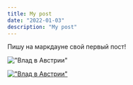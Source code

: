 ```yaml
---
title: My post
date: "2022-01-03"
description: "My post"
---
```


Пишу на маркдауне свой первый пост!

!["Влад в Австрии"](./image.jpeg)

[!["Влад в Австрии"](https://drive.google.com/uc?id=1MnwHmFBWqrqhH_kxLEJFsg2A23pdgRaR)](https://drive.google.com/uc?id=1GEpJtF23eS0Uj-du0L5_PL5K41wjoOg3)